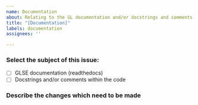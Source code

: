 ```yaml
---
name: Documentation
about: Relating to the GL documentation and/or docstrings and comments within the code.
title: "[Documentation]"
labels: documentation
assignees: ''

---
```


### Select the subject of this issue:

- [ ] GLSE documentation (readthedocs)
- [ ] Docstrings and/or comments within the code

### Describe the changes which need to be made
